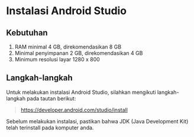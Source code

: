 # Instalasi Android Studio

## Kebutuhan

1. RAM minimal 4 GB, direkomendasikan 8 GB
2. Minimal penyimpanan 2 GB, direkomendasikan 4 GB
3. Minimum resolusi layar 1280 x 800

## Langkah-langkah

Untuk melakukan instalasi Android Studio, silahkan mengikuti langkah-langkah
pada tautan berikut:

> https://developer.android.com/studio/install

Sebelum melakukan instalasi, pastikan bahwa JDK (Java Development Kit) telah
terinstall pada komputer anda.
